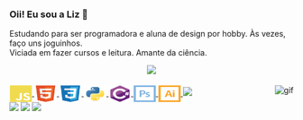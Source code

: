 ### Oii! Eu sou a Liz 👾
Estudando para ser programadora e aluna de design por hobby. Às vezes, faço uns joguinhos. <br>
Viciada em fazer cursos e leitura. Amante da ciência.
<br>
<div align = center>
  <a href="https://github.com/livialim">
  <img height="140em" src="https://github-readme-stats.vercel.app/api/top-langs/?username=livialim&layout=compact&langs_count=7&theme=tokyonight"/>
</div>
<div style="display: inline_block"><br>
  <img align="right" alt="gif" height="180" src="https://64.media.tumblr.com/e42b065f1b25cdc0236ae4be08ba4625/5501940238be3fdf-e9/s500x750/447c258c6780f647e4befe60cf67e94b01af4c51.gif">
</div>
  
<img align="center" alt="Js" height="30" width="40" src="https://raw.githubusercontent.com/devicons/devicon/master/icons/javascript/javascript-plain.svg">
<img align="center" alt="HTML" height="30" width="40" src="https://raw.githubusercontent.com/devicons/devicon/master/icons/html5/html5-original.svg">
<img align="center" alt="CSS" height="30" width="40" src="https://raw.githubusercontent.com/devicons/devicon/master/icons/css3/css3-original.svg">
<img align="center" alt="Python" height="30" width="40" src="https://raw.githubusercontent.com/devicons/devicon/master/icons/python/python-original.svg">
<img align="center" alt="Csharp" height="30" width="40" src="https://raw.githubusercontent.com/devicons/devicon/master/icons/csharp/csharp-original.svg"> 
<img align="center" alt="protoshop" height="30" width="40" src="https://raw.githubusercontent.com/devicons/devicon/9f4f5cdb393299a81125eb5127929ea7bfe42889/icons/photoshop/photoshop-line.svg">
<img align="center" alt="illustrator" height="30" width="40" src="https://raw.githubusercontent.com/devicons/devicon/9f4f5cdb393299a81125eb5127929ea7bfe42889/icons/illustrator/illustrator-line.svg">

  
<img width="50%" src="https://user-images.githubusercontent.com/8989346/136876224-bac0a91f-63a8-45ea-b5fc-6618bddf2335.gif" /> 

<div>
  <a href="https://instagram.com/liviaadl" target="_blank"><img src="https://img.shields.io/badge/-Instagram-%23E4405F?style=for-the-badge&logo=instagram&logoColor=white" target="_blank"></a>
  <a href = "mailto:liviaadl@icloud.com"><img src="https://img.shields.io/badge/-Gmail-%23333?style=for-the-badge&logo=gmail&logoColor=white" target="_blank"></a>
  <a href="https://www.linkedin.com/in/livia-lima-910b671b4/" target="_blank"><img src="https://img.shields.io/badge/-LinkedIn-%230077B5?style=for-the-badge&logo=linkedin&logoColor=white" target="_blank"></a> 
</div>
